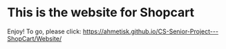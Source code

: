 # This is the website for Shopcart

Enjoy! To go, please click: https://ahmetisk.github.io/CS-Senior-Project---ShopCart/Website/


